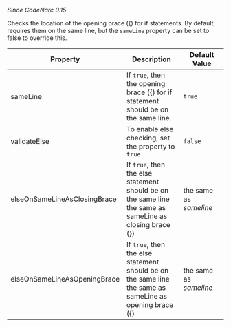 *Since CodeNarc 0.15*

Checks the location of the opening brace ({) for if statements. By
default, requires them on the same line, but the `sameLine` property can
be set to false to override this.

<table>
<colgroup>
<col style="width: 40%" />
<col style="width: 33%" />
<col style="width: 25%" />
</colgroup>
<thead>
<tr>
<th>Property</th>
<th>Description</th>
<th>Default Value</th>
</tr>
</thead>
<tbody>
<tr>
<td>sameLine</td>
<td>If <code>true</code>, then the opening brace ({) for if statement
should be on the same line.</td>
<td><code>true</code></td>
</tr>
<tr>
<td>validateElse</td>
<td>To enable else checking, set the property to <code>true</code></td>
<td><code>false</code></td>
</tr>
<tr>
<td>elseOnSameLineAsClosingBrace</td>
<td>If <code>true</code>, then the else statement should be on the same
line the same as sameLine as closing brace (})</td>
<td>the same as <em>sameline</em></td>
</tr>
<tr>
<td>elseOnSameLineAsOpeningBrace</td>
<td>If <code>true</code>, then the else statement should be on the same
line the same as sameLine as opening brace ({)</td>
<td>the same as <em>sameline</em></td>
</tr>
</tbody>
</table>

